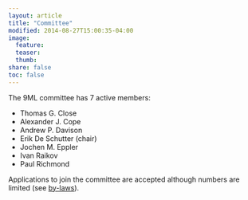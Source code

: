 ```yaml
---
layout: article
title: "Committee"
modified: 2014-08-27T15:00:35-04:00
image:
  feature:
  teaser:
  thumb:
share: false
toc: false
---
```


The 9ML committee has 7 active members:

* Thomas G. Close
* Alexander J. Cope
* Andrew P. Davison
* Erik De Schutter (chair)
* Jochen M. Eppler
* Ivan Raikov
* Paul Richmond

Applications to join the committee are accepted although numbers are limited (see [by-laws]({{site.url}}/by-laws/)).

